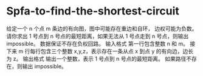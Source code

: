 # Spfa-to-find-the-shortest-circuit
给定一个 n 个点 m 条边的有向图，图中可能存在重边和自环， 边权可能为负数。  请你求出 1 号点到 n 号点的最短距离，如果无法从 1 号点走到 n 号点，则输出 impossible。  数据保证不存在负权回路。  输入格式 第一行包含整数 n 和 m。  接下来 m 行每行包含三个整数 x,y,z，表示存在一条从点 x 到点 y 的有向边，边长为 z。  输出格式 输出一个整数，表示 1 号点到 n 号点的最短距离。  如果路径不存在，则输出 impossible。
